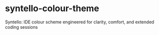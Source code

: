 # syntello-colour-theme
Syntello: IDE colour scheme engineered for clarity, comfort, and extended coding sessions
